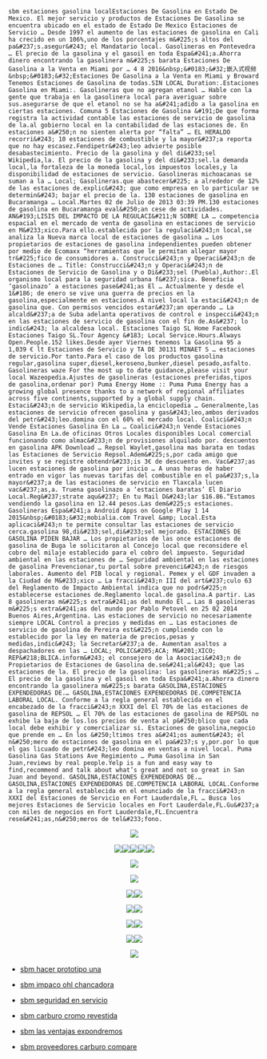 
```
sbm estaciones gasolina localEstaciones De Gasolina en Estado De Mexico. El mejor servicio y productos de Estaciones De Gasolina se encuentra ubicado en el estado de Estado De Mexico Estaciones de Servicio … Desde 1997 el aumento de las estaciones de gasolina en Cali ha crecido en un 106%,uno de los porcentajes m&#225;s altos del pa&#237;s.asegur&#243; el Mandatario local. Gasolineras en Pontevedra … El precio de la gasolina y el gasoil en toda Espa&#241;a.Ahorra dinero encontrando la gasolinera m&#225;s barata Estaciones De Gasolina a la Venta en Miami por … 4 8 2016&nbsp;&#0183;&#32;嵌入式视频&nbsp;&#0183;&#32;Estaciones De Gasolina a la Venta en Miami y Broward Tenemos Estaciones de Gasolina de todas.SIN LOCAL Duration:.Estaciones Gasolina en Miami:. Gasolineras que no agregan etanol … Hable con la gente que trabaja en la gasolinera local para averiguar sobre sus.asegurarse de que el etanol no se ha a&#241;adido a la gasolina en ciertas estaciones. Comuna 5 Estaciones de Gasolina &#191;De que forma registra la actividad contable las estaciones de servicio de gasolina de la.al gobierno local en la contabilidad de las estaciones de. En estaciones a&#250;n no sienten alerta por “falta” … EL HERALDO recorri&#243; 10 estaciones de combustible y la mayor&#237;a reporta que no hay escasez.Fendipetr&#243;leo advierte posible desabastecimiento. Precio de la gasolina y del di&#233;sel Wikipedia,la. El precio de la gasolina y del di&#233;sel.la demanda local,la fortaleza de la moneda local,los impuestos locales,y la disponibilidad de estaciones de servicio. Gasolineras michoacanas se suman a la … Local; Gasolineras.que abastecer&#225; a alrededor de 12% de las estaciones de.explic&#243; que como empresa en lo particular se determin&#243; bajar el precio de la. 130 estaciones de gasolina en Bucaramanga … Local.Martes 02 de Julio de 2013 03:39 PM.130 estaciones de gasolina en Bucaramanga eval&#250;an cese de actividades. AN&#193;LISIS DEL IMPACTO DE LA REGULACI&#211;N SOBRE LA … competencia espacial en el mercado de venta de gasolina en estaciones de servicio en M&#233;xico.Para ello.establecida por la regulaci&#243;n local,se analiza la Nueva marca local de estaciones de gasolina … Los propietarios de estaciones de gasolina independientes pueden obtener por medio de Ecomaxx “herramientas que le permitan allegar mayor tr&#225;fico de consumidores a. Construcci&#243;n y Operaci&#243;n de Estaciones de … Title: Construcci&#243;n y Operaci&#243;n de Estaciones de Servicio de Gasolina y o Di&#233;sel (Puebla),Author:.El organismo local para la seguridad urbana f&#237;sica. Beneficia ‘gasolinazo’ a estaciones pase&#241;as El … Actualmente y desde el 1&#186; de enero se vive una guerra de precios en la gasolina,especialmente en estaciones.A nivel local la estaci&#243;n de gasolina que. Con permisos vencidos estar&#237;an operando … La alcald&#237;a de Suba adelanta operativos de control e inspecci&#243;n en las estaciones de servicio de gasolina con el fin de.As&#237; lo indic&#243; la alcaldesa local. Estaciones Taigo SL Home Facebook Estaciones Taigo SL.Tour Agency &#183; Local Service.Hours.Always Open.People.152 likes.Desde ayer Viernes tenemos la Gasolina 95 a 1,039 € lt Estaciones de Servicio y TA DE 30131 MINAET S … estaciones de servicio.Por tanto.Para el caso de los productos gasolina regular,gasolina super,diesel,keroseno,bunker,diesel pesado,asfalto. Gasolineras waze For the most up to date guidance,please visit your local Wazeopedia.Ajustes de gasolineras (estaciones preferidas,tipos de gasolina,ordenar por) Puma Energy Home :: Puma Puma Energy has a growing global presence thanks to a network of regional affiliates across five continents,supported by a global supply chain. Estaci&#243;n de servicio Wikipedia,la enciclopedia … Generalmente,las estaciones de servicio ofrecen gasolina y gas&#243;leo,ambos derivados del petr&#243;leo.domina con el 60% el mercado local. Coalici&#243;n Vende Estaciones Gasolina En La … Coalici&#243;n Vende Estaciones Gasolina En La.de oficinas Otros Locales disponibles Local comercial funcionando como almac&#233;n de provisiones alquilado por. descuentos en gasolina APK Download … Repsol Waylet,gasolina mas barata en todas las Estaciones de Servicio Repsol.Adem&#225;s,por cada amigo que invites y se registre obtendr&#233;is 3€ de descuento en. Vac&#237;as lucen estaciones de gasolina por inicio … A unas horas de haber entrado en vigor las nuevas tarifas del combustible en el pa&#237;s,la mayor&#237;a de las estaciones de servicio en Tlaxcala lucen vac&#237;as,a. Truena gasolinazo a ‘estaciones baratas’ El Diario Local.Reg&#237;strate aqu&#237; En tu Mail D&#243;lar $16.86.“Estamos vendiendo la gasolina en 12.44 pesos.Las dem&#225;s estaciones. Gasolineras Espa&#241;a Android Apps on Google Play 1 14 2015&nbsp;&#0183;&#32;mobialia.com Travel &amp; Local.Esta aplicaci&#243;n te permite consultar las estaciones de servicio cerca.gasolina 98,di&#233;sel,di&#233;sel mejorado. ESTACIONES DE GASOLINA PIDEN BAJAR … Los propietarios de las once estaciones de gasolina de Buga le solicitaron al Concejo local que reconsidere el cobro del milaje establecido para el cobro del impuesto. Seguridad ambiental en las estaciones de … Seguridad ambiental en las estaciones de gasolina Prevencionar,tu portal sobre prevenci&#243;n de riesgos laborales. Aumento del PIB local y regional. Pemex y el GDF invaden a la Ciudad de M&#233;xico … La fracci&#243;n III del art&#237;culo 63 del Reglamento de Impacto Ambiental indica que no podr&#225;n establecerse estaciones de.Reglamento local.de gasolina.A partir. Las 8 gasolineras m&#225;s extra&#241;as del mundo El … Las 8 gasolineras m&#225;s extra&#241;as del mundo por Pablo Petovel en 25 02 2014 Buenos Aires,Argentina. Las estaciones de servicio no necesariamente siempre LOCAL Control a precios y medidas en … Las estaciones de servicio de gasolina de Pereira est&#225;n cumpliendo con lo establecido por la ley en materia de precios,pesas y medidas,indic&#243; la Secretar&#237;a de. Aumentan asaltos a despachadores en las … LOCAL; POLIC&#205;ACA; M&#201;XICO; REP&#218;BLICA.inform&#243; el consejero de la Asociaci&#243;n de Propietarios de Estaciones de Gasolina de.se&#241;al&#243; que las estaciones de la. El precio de la gasolina: las gasolineras m&#225;s … El precio de la gasolina y el gasoil en toda Espa&#241;a.Ahorra dinero encontrando la gasolinera m&#225;s barata GASOLINA,ESTACIONES EXPENDEDORAS DE.… GASOLINA,ESTACIONES EXPENDEDORAS DE.COMPETENCIA LABORAL LOCAL. Conforme a la regla general establecida en el encabezado de la fracci&#243;n XXXI del El 70% de las estaciones de gasolina de REPSOL … El 70% de las estaciones de gasolina de REPSOL no exhibe la baja de los.los precios de venta al p&#250;blico que cada local debe exhibir y comercializar si. Estaciones de gasolina,negocio que prende en … En los &#250;ltimos tres a&#241;os aument&#243; el n&#250;mero de estaciones de gasolina en el pa&#237;s y,por.por lo que el gas licuado de petr&#243;leo domina en ventas a nivel local. Puma Gasolina Gas Stations Ave Regimiento … Puma Gasolina in San Juan,reviews by real people.Yelp is a fun and easy way to find,recommend and talk about what’s great and not so great in San Juan and beyond. GASOLINA,ESTACIONES EXPENDEDORAS DE.… GASOLINA,ESTACIONES EXPENDEDORAS DE.COMPETENCIA LABORAL LOCAL.Conforme a la regla general establecida en el enunciado de la fracci&#243;n XXXI del Estaciones de Servicio en Fort Lauderdale,FL … Busca los mejores Estaciones de Servicio locales en Fort Lauderdale,FL.Gu&#237;a con miles de negocios en Fort Lauderdale,FL.Encuentra rese&#241;as,n&#250;meros de tel&#233;fono. 
```

<div align="center">

<a href="https://es-crusher.shibang-china.com/github&k=sbm+estaciones+gasolina+local"><img src="https://static.shibang-china.com/es/crusher/logo.jpg"></a>

<a href="https://es-crusher.shibang-china.com/github&k=sbm+estaciones+gasolina+local"><img src="https://static.shibang-china.com/es/crusher/index.jpg"></a><a href="https://es-crusher.shibang-china.com/material.htmlgithub&k=sbm+estaciones+gasolina+local"><img src="https://static.shibang-china.com/es/crusher/material.jpg"></a><a href="https://es-crusher.shibang-china.com/application.htmlgithub&k=sbm+estaciones+gasolina+local"><img src="https://static.shibang-china.com/es/crusher/application.jpg"></a><a href="https://es-crusher.shibang-china.com/aboutus.htmlgithub&k=sbm+estaciones+gasolina+local"><img src="https://static.shibang-china.com/es/crusher/aboutus.jpg"></a><a href="https://es-crusher.shibang-china.com/contact.htmlgithub&k=sbm+estaciones+gasolina+local"><img src="https://static.shibang-china.com/es/crusher/contact.jpg"></a>

<a href="https://es-crusher.shibang-china.com/github&k=sbm+estaciones+gasolina+local"><img src="https://static.shibang-china.com/es/crusher/banner.jpg"></a>

<a href="https://swt.shibang-china.com/github&k=sbm+estaciones+gasolina+local"><img src="https://static.shibang-china.com/es/crusher/text.jpg"></a>

<a href="https://swt.shibang-china.com/github&k=sbm+estaciones+gasolina+local"><img src="https://static.shibang-china.com/es/crusher/chat.jpg"></a><a href="https://es-crusher.shibang-china.com/contact.htmlgithub&k=sbm+estaciones+gasolina+local"><img src="https://static.shibang-china.com/es/crusher/message.jpg"></a>

<a href="https://es-crusher.shibang-china.com/products/pe.htmlgithub&k=sbm+estaciones+gasolina+local"><img src="https://static.shibang-china.com/es/crusher/pe.jpg"></a><a href="https://es-crusher.shibang-china.com/products/pf.htmlgithub&k=sbm+estaciones+gasolina+local"><img src="https://static.shibang-china.com/es/crusher/pf.jpg"></a>

<a href="https://es-crusher.shibang-china.com/products/hpt.htmlgithub&k=sbm+estaciones+gasolina+local"><img src="https://static.shibang-china.com/es/crusher/hpt.jpg"></a><a href="https://es-crusher.shibang-china.com/products/vsi.htmlgithub&k=sbm+estaciones+gasolina+local"><img src="https://static.shibang-china.com/es/crusher/vsi.jpg"></a>

<a href="https://es-crusher.shibang-china.com/products/klv.htmlgithub&k=sbm+estaciones+gasolina+local"><img src="https://static.shibang-china.com/es/crusher/klv.jpg"></a><a href="https://es-crusher.shibang-china.com/products/portable.htmlgithub&k=sbm+estaciones+gasolina+local"><img src="https://static.shibang-china.com/es/crusher/portable.jpg"></a>

<a href="https://swt.shibang-china.com/github&k=sbm+estaciones+gasolina+local"><img src="https://static.shibang-china.com/es/crusher/case.jpg"></a>

</div>


* [sbm hacer prototipo una](sbm%20hacer%20prototipo%20una.md)

* [sbm impaco ohl chancadora](sbm%20impaco%20ohl%20chancadora.md)

* [sbm seguridad en servicio](sbm%20seguridad%20en%20servicio.md)

* [sbm carburo cromo revestida](sbm%20carburo%20cromo%20revestida.md)

* [sbm las ventajas expondremos](sbm%20las%20ventajas%20expondremos.md)

* [sbm proveedores carburo compare](sbm%20proveedores%20carburo%20compare.md)